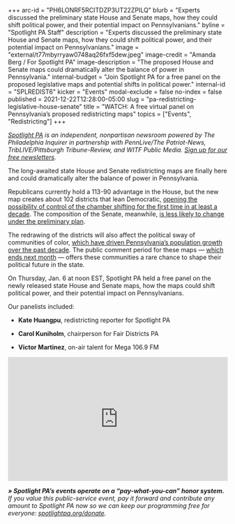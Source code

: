 +++
arc-id = "PH6LONRF5RCITDZP3UT22ZPILQ"
blurb = "Experts discussed the preliminary state House and Senate maps, how they could shift political power, and their potential impact on Pennsylvanians."
byline = "Spotlight PA Staff"
description = "Experts discussed the preliminary state House and Senate maps, how they could shift political power, and their potential impact on Pennsylvanians."
image = "external/t77mbyrryaw0748aq26fxf5dew.jpeg"
image-credit = "Amanda Berg / For Spotlight PA"
image-description = "The proposed House and Senate maps could dramatically alter the balance of power in Pennsylvania."
internal-budget = "Join Spotlight PA for a free panel on the proposed legislative maps and potential shifts in political power."
internal-id = "SPLREDIST6"
kicker = "Events"
modal-exclude = false
no-index = false
published = 2021-12-22T12:28:00-05:00
slug = "pa-redistricting-legislative-house-senate"
title = "WATCH: A free virtual panel on Pennsylvania’s proposed redistricting maps"
topics = ["Events", "Redistricting"]
+++

<a href="https://www.spotlightpa.org/"><i>Spotlight PA</i></a><i> is an independent, nonpartisan newsroom powered by The Philadelphia Inquirer in partnership with PennLive/The Patriot-News, TribLIVE/Pittsburgh Tribune-Review, and WITF Public Media. </i><a href="https://www.spotlightpa.org/newsletters"><i>Sign up for our free newsletters</i></a><i>.</i>

The long-awaited state House and Senate redistricting maps are finally here and could dramatically alter the balance of power in Pennsylvania. 

Republicans currently hold a 113-90 advantage in the House, but the new map creates about 102 districts that lean Democratic, <a href="https://www.spotlightpa.org/news/2021/12/pennsylvania-redistricting-state-house-map-score-analysis/">opening the possibility of control of the chamber shifting for the first time in at least a decade</a>. The composition of the Senate, meanwhile, <a href="https://www.spotlightpa.org/news/2021/12/pennsylvania-redistricting-state-senate-map-analysis-score/">is less likely to change under the preliminary plan</a>.

The redrawing of the districts will also affect the political sway of communities of color, <a href="https://www.spotlightpa.org/news/2021/11/pa-redistricting-latino-representation-political-power/">which have driven Pennsylvania’s population growth over the past decade</a>. The public comment period for these maps — <a href="https://www.redistricting.state.pa.us/commission/article/1087">which ends next month</a> — offers these communities a rare chance to shape their political future in the state.

On Thursday, Jan. 6 at noon EST, Spotlight PA held a free panel on the newly released state House and Senate maps, how the maps could shift political power, and their potential impact on Pennsylvanians.

Our panelists included:

- <b>Kate Huangpu</b>, redistricting reporter for Spotlight PA

- <b>Carol Kuniholm</b>, chairperson for Fair Districts PA

- <b>Victor Martinez</b>, on-air talent for Mega 106.9 FM

<div style="padding:56.25% 0 0 0;position:relative;"><iframe src="https://player.vimeo.com/video/663488080?h=4df2a033e6&color=ffcb05&title=0&byline=0" style="position:absolute;top:0;left:0;width:100%;height:100%;" frameborder="0" allow="autoplay; fullscreen; picture-in-picture" allowfullscreen></iframe></div><script src="https://player.vimeo.com/api/player.js"></script>

<i><b>» Spotlight PA’s events operate on a “pay-what-you-can” honor system. </b></i><i>If you value this public-service event, pay it forward and contribute any amount to Spotlight PA now so we can keep our programming free for everyone: </i><a href="http://spotlightpa.org/donate"><i>spotlightpa.org/donate</i></a><i>.</i>

<script src="https://www.spotlightpa.org/embed.js" async></script><div data-spl-embed-version="1" data-spl-src="https://www.spotlightpa.org/embeds/donate/?eyebrow_text=SUPPORT%20SPOTLIGHT%20PA&cta_text=YES%2C%20TRIPLE%20MY%20GIFT&teaser_text=Support%20Spotlight%20PA's%20vital%20investigative%20journalism%20for%20Pennsylvania%20and%20for%20a%20limited%20time%2C%20all%20gifts%20will%20be%20TRIPLED."></div>
